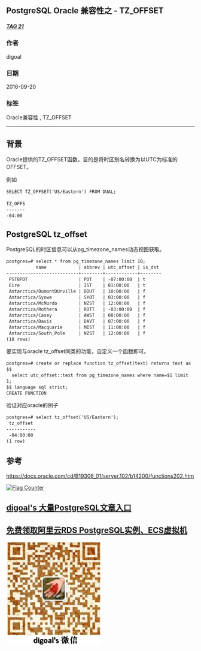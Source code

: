 ## PostgreSQL Oracle 兼容性之 - TZ_OFFSET
##### [TAG 21](../class/21.md)
          
### 作者         
digoal          
          
### 日期        
2016-09-20       
          
### 标签        
Oracle兼容性 , TZ_OFFSET  
          
----        
          
## 背景  
Oracle提供的TZ_OFFSET函数，目的是将时区别名转换为以UTC为标准的OFFSET。  
  
例如  
```
SELECT TZ_OFFSET('US/Eastern') FROM DUAL;

TZ_OFFS
-------
-04:00
```
  
## PostgreSQL tz_offset
PostgreSQL的时区信息可以从pg_timezone_names动态视图获取。  
```
postgres=# select * from pg_timezone_names limit 10;
           name            | abbrev | utc_offset | is_dst 
---------------------------+--------+------------+--------
 PST8PDT                   | PDT    | -07:00:00  | t
 Eire                      | IST    | 01:00:00   | t
 Antarctica/DumontDUrville | DDUT   | 10:00:00   | f
 Antarctica/Syowa          | SYOT   | 03:00:00   | f
 Antarctica/McMurdo        | NZST   | 12:00:00   | f
 Antarctica/Rothera        | ROTT   | -03:00:00  | f
 Antarctica/Casey          | AWST   | 08:00:00   | f
 Antarctica/Davis          | DAVT   | 07:00:00   | f
 Antarctica/Macquarie      | MIST   | 11:00:00   | f
 Antarctica/South_Pole     | NZST   | 12:00:00   | f
(10 rows)
```
  
要实现与oracle tz_offset同类的功能，自定义一个函数即可。  
```
postgres=# create or replace function tz_offset(text) returns text as $$
  select utc_offset::text from pg_timezone_names where name=$1 limit 1;
$$ language sql strict;
CREATE FUNCTION
```
  
验证对应oracle的例子  
```
postgres=# select tz_offset('US/Eastern');
 tz_offset 
-----------
 -04:00:00
(1 row)
```
    
## 参考  
  
https://docs.oracle.com/cd/B19306_01/server.102/b14200/functions202.htm  
  
  


  
<a rel="nofollow" href="http://info.flagcounter.com/h9V1"  ><img src="http://s03.flagcounter.com/count/h9V1/bg_FFFFFF/txt_000000/border_CCCCCC/columns_2/maxflags_12/viewers_0/labels_0/pageviews_0/flags_0/"  alt="Flag Counter"  border="0"  ></a>  
  
  
  
  
  
  
## [digoal's 大量PostgreSQL文章入口](https://github.com/digoal/blog/blob/master/README.md "22709685feb7cab07d30f30387f0a9ae")
  
  
## [免费领取阿里云RDS PostgreSQL实例、ECS虚拟机](https://free.aliyun.com/ "57258f76c37864c6e6d23383d05714ea")
  
  
![digoal's weixin](../pic/digoal_weixin.jpg "f7ad92eeba24523fd47a6e1a0e691b59")
  
